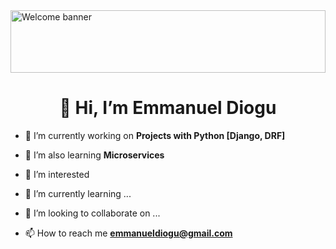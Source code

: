 
<img src="https://images.unsplash.com/photo-1564711165898-67fe8327b433?ixlib=rb-4.0.3&ixid=MnwxMjA3fDB8MHxwaG90by1wYWdlfHx8fGVufDB8fHx8&auto=format&fit=crop&w=872&q=80_)" alt="Welcome banner" style="height: 100px; width:100%;"/>
<h1 align="center">👋 Hi, I’m Emmanuel Diogu</h1>

- 💞️ I’m currently working on **Projects with Python [Django, DRF]**

- 🌱 I’m also learning **Microservices**

- 👀 I’m interested 

- 🌱 I’m currently learning ...

- 💞️ I’m looking to collaborate on ...

- 📫 How to reach me **emmanueldiogu@gmail.com**

<!---
emmanueldiogu/emmanueldiogu is a ✨ special ✨ repository because its `README.md` (this file) appears on your GitHub profile.
You can click the Preview link to take a look at your changes.
--->
